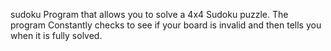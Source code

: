sudoku
Program that allows you to solve a 4x4 Sudoku puzzle. The program Constantly checks to see if your board is invalid and then tells you when it is fully solved.
